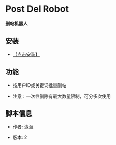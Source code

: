 # Post Del Robot

**删帖机器人**

## 安装

* [【点击安装】](https://github.com/FirefoxBar/userscript/raw/master/Post_Del_Robot/PostDelRobot.user.js)

## 功能

* 按用户ID或关键词批量删帖

* 注意：一次性删除有最大数量限制，可分多次使用

## 脚本信息

* 作者: 泷涯

* 版本: 2
